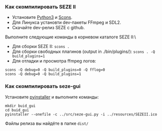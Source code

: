 ### Как скомпилировать SEZE II
+ Установите [Python3](https://www.python.org/downloads/) и [Scons](https://scons.org/doc/production/HTML/scons-user/ch01s02.html).
+ Для Линукса установти dev-пакеты FFmpeg и SDL2.
+ Скачайте dev-релиз SEZE с github.

Выполните следующие команды в корневом каталоге SEZE II:\
+ Для сборки SEZE II: ```scons .```
+ Для сборки свободных плагинов (output in ./bin/plugins/): ```scons . -Q build_plugins=1```
+ Для отладки и просмотра ffmpeg логов:
```
scons -Q debug=0 -Q build_plugins=0 -Q fflog=0
scons -Q debug=0 -Q build_plugins=1
```
### Как скомпилировать seze-gui
Установите [pyinstaller](https://www.pyinstaller.org/) и выполните команды:
```
mkdir buid_gui
cd buid_gui
pyinstaller --onefile -c ../src/seze-gui.py -i ../resources/SEZEII.ico
```
Файлы релиза вы найдёте в папке ```dist/```

